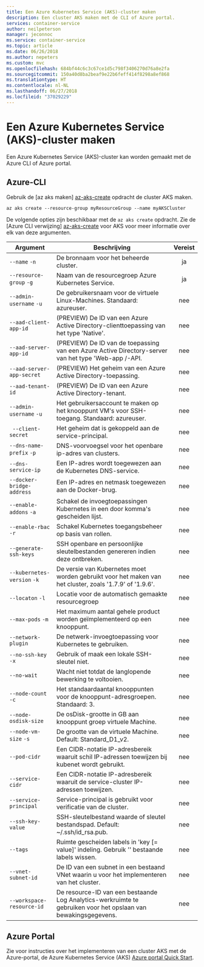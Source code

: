 ```yaml
---
title: Een Azure Kubernetes Service (AKS)-cluster maken
description: Een cluster AKS maken met de CLI of Azure portal.
services: container-service
author: neilpeterson
manager: jeconnoc
ms.service: container-service
ms.topic: article
ms.date: 06/26/2018
ms.author: nepeters
ms.custom: mvc
ms.openlocfilehash: 684bf44c6c3c67ce1d5c798f3406270d76a8e2fa
ms.sourcegitcommit: 150a40d8ba2beaf9e22b6feff414f8298a8ef868
ms.translationtype: HT
ms.contentlocale: nl-NL
ms.lasthandoff: 06/27/2018
ms.locfileid: "37029229"
---
```

# <a name="create-an-azure-kubernetes-service-aks-cluster"></a>Een Azure Kubernetes Service (AKS)-cluster maken

Een Azure Kubernetes Service (AKS)-cluster kan worden gemaakt met de Azure CLI of Azure portal.

## <a name="azure-cli"></a>Azure-CLI

Gebruik de [az aks maken] [ az-aks-create] opdracht de cluster AKS maken.

```azurecli-interactive
az aks create --resource-group myResourceGroup --name myAKSCluster
```

De volgende opties zijn beschikbaar met de `az aks create` opdracht. Zie de [Azure CLI verwijzing] [ az-aks-create] voor AKS voor meer informatie over elk van deze argumenten.

| Argument | Beschrijving | Vereist |
|---|---|:---:|
| `--name` `-n` | De bronnaam voor het beheerde cluster. | ja |
| `--resource-group` `-g` | Naam van de resourcegroep Azure Kubernetes Service. | ja |
| `--admin-username` `-u` | De gebruikersnaam voor de virtuele Linux-Machines.  Standaard: azureuser. | nee |
| `--aad-client-app-id` | (PREVIEW) De ID van een Azure Active Directory-clienttoepassing van het type 'Native'. | nee |
| `--aad-server-app-id` | (PREVIEW) De ID van de toepassing van een Azure Active Directory-server van het type 'Web-app /-API. | nee |
| `--aad-server-app-secret` | (PREVIEW) Het geheim van een Azure Active Directory-toepassing. | nee |
| `--aad-tenant-id` | (PREVIEW) De ID van een Azure Active Directory-tenant. | nee |
| `--admin-username` `-u` | Het gebruikersaccount te maken op het knooppunt VM's voor SSH-toegang.  Standaard: azureuser. | nee |
| ` --client-secret` | Het geheim dat is gekoppeld aan de service-principal. | nee |
| `--dns-name-prefix` `-p` | DNS-voorvoegsel voor het openbare ip-adres van clusters. | nee |
| `--dns-service-ip` | Een IP-adres wordt toegewezen aan de Kubernetes DNS-service. | nee |
| `--docker-bridge-address` | Een IP-adres en netmask toegewezen aan de Docker-brug. | nee |
| `--enable-addons` `-a` | Schakel de invoegtoepassingen Kubernetes in een door komma's gescheiden lijst. | nee |
| `--enable-rbac` `-r` | Schakel Kubernetes toegangsbeheer op basis van rollen. | nee |
| `--generate-ssh-keys` | SSH openbare en persoonlijke sleutelbestanden genereren indien deze ontbreken. | nee |
| `--kubernetes-version` `-k` | De versie van Kubernetes moet worden gebruikt voor het maken van het cluster, zoals '1.7.9' of '1.9.6'. | nee |
| `--locaton` `-l` | Locatie voor de automatisch gemaakte resourcegroep | nee |
| `--max-pods` `-m` | Het maximum aantal gehele product worden geïmplementeerd op een knooppunt. | nee |
| `--network-plugin` | De netwerk-invoegtoepassing voor Kubernetes te gebruiken. | nee |
| `--no-ssh-key` `-x` | Gebruik of maak een lokale SSH-sleutel niet. | nee |
| `--no-wait` | Wacht niet totdat de langlopende bewerking te voltooien. | nee |
| `--node-count` `-c` | Het standaardaantal knooppunten voor de knooppunt-adresgroepen.  Standaard: 3. | nee |
| `--node-osdisk-size` | De osDisk-grootte in GB aan knooppunt groep virtuele Machine. | nee |
| `--node-vm-size` `-s` | De grootte van de virtuele Machine.  Default: Standard_D1_v2. | nee |
| `--pod-cidr` | Een CIDR-notatie IP-adresbereik waaruit schil IP-adressen toewijzen bij kubenet wordt gebruikt. | nee |
| `--service-cidr` | Een CIDR-notatie IP-adresbereik waaruit de service-cluster IP-adressen toewijzen. | nee |
| `--service-principal` | Service-principal is gebruikt voor verificatie van de cluster. | nee |
| `--ssh-key-value` | SSH-sleutelbestand waarde of sleutel bestandspad.  Default: ~/.ssh/id_rsa.pub. | nee |
| `--tags` | Ruimte gescheiden labels in 'key [= value]' indeling. Gebruik '' bestaande labels wissen. | nee |
| `--vnet-subnet-id` | De ID van een subnet in een bestaand VNet waarin u voor het implementeren van het cluster. | nee |
| `--workspace-resource-id` | De resource-ID van een bestaande Log Analytics-werkruimte te gebruiken voor het opslaan van bewakingsgegevens. | nee |

## <a name="azure-portal"></a>Azure Portal

Zie voor instructies over het implementeren van een cluster AKS met de Azure-portal, de Azure Kubernetes Service (AKS) [Azure portal Quick Start][aks-portal-quickstart].

<!-- LINKS - internal -->
[az-aks-create]: /cli/azure/aks?view=azure-cli-latest#az_aks_create
[aks-portal-quickstart]: kubernetes-walkthrough-portal.md
